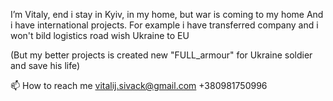  I’m Vitaly, end i stay in Kyiv, in my home, but war is coming to my home
And i have international projects.  For example i have transferred company and i won't bild logistics road wish Ukraine to EU

(But my better projects is created new "FULL_armour" for Ukraine soldier and save his life)

📫 How to reach me vitalij.sivack@gmail.com
+380981750996

